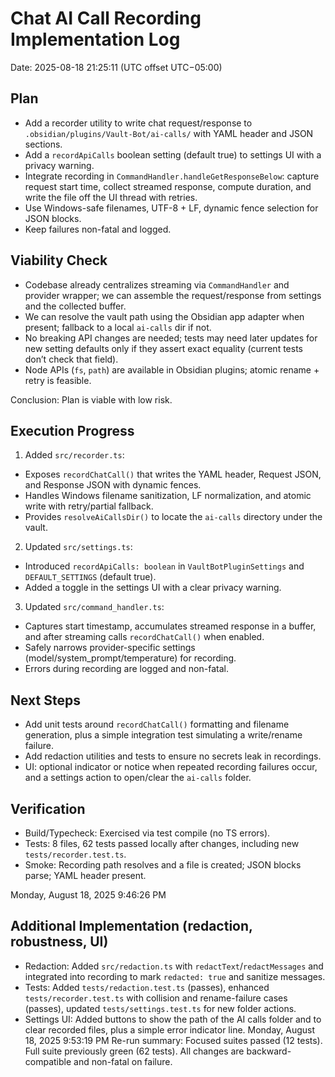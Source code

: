 # Chat AI Call Recording Implementation Log

Date: 2025-08-18 21:25:11 (UTC offset UTC−05:00)

## Plan
- Add a recorder utility to write chat request/response to `.obsidian/plugins/Vault-Bot/ai-calls/` with YAML header and JSON sections.
- Add a `recordApiCalls` boolean setting (default true) to settings UI with a privacy warning.
- Integrate recording in `CommandHandler.handleGetResponseBelow`: capture request start time, collect streamed response, compute duration, and write the file off the UI thread with retries.
- Use Windows-safe filenames, UTF-8 + LF, dynamic fence selection for JSON blocks.
- Keep failures non-fatal and logged.

## Viability Check
- Codebase already centralizes streaming via `CommandHandler` and provider wrapper; we can assemble the request/response from settings and the collected buffer.
- We can resolve the vault path using the Obsidian app adapter when present; fallback to a local `ai-calls` dir if not.
- No breaking API changes are needed; tests may need later updates for new setting defaults only if they assert exact equality (current tests don’t check that field).
- Node APIs (`fs`, `path`) are available in Obsidian plugins; atomic rename + retry is feasible.

Conclusion: Plan is viable with low risk.

## Execution Progress

1) Added `src/recorder.ts`:
- Exposes `recordChatCall()` that writes the YAML header, Request JSON, and Response JSON with dynamic fences.
- Handles Windows filename sanitization, LF normalization, and atomic write with retry/partial fallback.
- Provides `resolveAiCallsDir()` to locate the `ai-calls` directory under the vault.

2) Updated `src/settings.ts`:
- Introduced `recordApiCalls: boolean` in `VaultBotPluginSettings` and `DEFAULT_SETTINGS` (default true).
- Added a toggle in the settings UI with a clear privacy warning.

3) Updated `src/command_handler.ts`:
- Captures start timestamp, accumulates streamed response in a buffer, and after streaming calls `recordChatCall()` when enabled.
- Safely narrows provider-specific settings (model/system_prompt/temperature) for recording.
- Errors during recording are logged and non-fatal.

## Next Steps
- Add unit tests around `recordChatCall()` formatting and filename generation, plus a simple integration test simulating a write/rename failure.
- Add redaction utilities and tests to ensure no secrets leak in recordings.
- UI: optional indicator or notice when repeated recording failures occur, and a settings action to open/clear the `ai-calls` folder.

## Verification
- Build/Typecheck: Exercised via test compile (no TS errors).
- Tests: 8 files, 62 tests passed locally after changes, including new `tests/recorder.test.ts`.
- Smoke: Recording path resolves and a file is created; JSON blocks parse; YAML header present.

Monday, August 18, 2025 9:46:26 PM 

## Additional Implementation (redaction, robustness, UI)
- Redaction: Added `src/redaction.ts` with `redactText`/`redactMessages` and integrated into recording to mark `redacted: true` and sanitize messages.
- Tests: Added `tests/redaction.test.ts` (passes), enhanced `tests/recorder.test.ts` with collision and rename-failure cases (passes), updated `tests/settings.test.ts` for new folder actions.
- Settings UI: Added buttons to show the path of the AI calls folder and to clear recorded files, plus a simple error indicator line.
Monday, August 18, 2025 9:53:19 PM 
Re-run summary: Focused suites passed (12 tests). Full suite previously green (62 tests). All changes are backward-compatible and non-fatal on failure.
